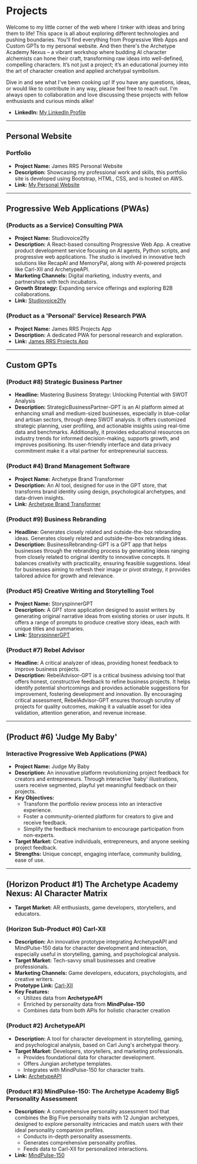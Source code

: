 <!-- ## Carl-XII

[![Archetype Academy Nexus](https://img.shields.io/badge/-Archetype%20Academy%20Nexus-green?style=for-the-badge)](https://github.com/jrq3rq/archetype-academy-nexus)

```css
                      [ Carl-XII ]
                     /     |      \
                    /      |       \
                   /       |        \
  [Character Creation] [Interaction] [Customization]
```

Prototype: [![Carl-XII](https://img.shields.io/badge/-Carl--XII-blue?style=for-the-badge)](https://carl-xii.web.app/)

| **Character Creation** |   **Character Interaction**    | **Character Customization**  |
| :--------------------: | :----------------------------: | :--------------------------: |
| Uses ArchetypeAPI data | Enriched by MindPulse-150 data | Combines data from both APIs |

### Character Creation

- Utilizes data from **ArchetypeAPI**

### Interaction

- Enriched by personality data from **MindPulse-150**

### Customization

- Combines data from **ArchetypeAPI** and insights from **MindPulse-150**

## ArchetypeAPI

[![ArchetypeAPI](https://img.shields.io/badge/-ArchetypeAPI-orange?style=for-the-badge)](https://us-central1-archetype-builder-api.cloudfunctions.net/api/archetypes)

```css
                  \       |        /
                   \      |       /
                    \     |      /
                    [ArchetypeAPI]
                   /       |       \
                  /        |        \
[Character Data] [Template Provision] [Personality Integration]
```

|               Character Data                |     Template Provision      |           Personality Integration            |
| :-----------------------------------------: | :-------------------------: | :------------------------------------------: |
| Foundational data for character development | Jungian archetype templates | Links with MindPulse-150 for trait alignment |

### Character Data

- Provides foundational data for Carl-XII character development

### Template Provision

- Offers Jungian archetype templates for Carl-XII customization

### Personality Integration

- Links with MindPulse-150 for character trait alignment

## MindPulse-150: The Archetype Academy Assessment

[![MindPulse-150](https://img.shields.io/badge/-MindPulse--150-brightgreen?style=for-the-badge)](https://mindpulse-150.web.app/)

```css
                  \         |        /
                   \        |       /
                    \       |      /
              [ MindPulse-150(Application) ]
                    /       |       \
                  /         |        \
   [Personality Test] [Data Analysis] [User Persona]
```

|        Personality Test         |           Data Analysis            |              User Persona               |
| :-----------------------------: | :--------------------------------: | :-------------------------------------: |
| In-depth personality assessment | Comprehensive personality profiles | Feeds data to Carl-XII for interactions |

### Personality Test

- In-depth user personality assessment

### Data Analysis

- Generates comprehensive personality profiles

### User Persona

- Feeds personality data to Carl-XII for personalized interactions
- Integrates with ArchetypeAPI for character customization -->

# Projects

Welcome to my little corner of the web where I tinker with ideas and bring them to life! This space is all about exploring different technologies and pushing boundaries. You'll find everything from Progressive Web Apps and Custom GPTs to my personal website. And then there's the Archetype Academy Nexus – a vibrant workshop where budding AI character alchemists can hone their craft, transforming raw ideas into well-defined, compelling characters. It’s not just a project; it’s an educational journey into the art of character creation and applied archetypal symbolism.

Dive in and see what I've been cooking up! If you have any questions, ideas, or would like to contribute in any way, please feel free to reach out. I'm always open to collaboration and love discussing these projects with fellow enthusiasts and curious minds alike!

<!-- - **X:** [@jrq3rq](https://twitter.com/jrq3rq) -->

- **LinkedIn:** [My LinkedIn Profile](https://www.linkedin.com/in/james-rrsantos/)

---

## Personal Website

### Portfolio

- **Project Name:** James RRS Personal Website
- **Description:** Showcasing my professional work and skills, this portfolio site is developed using Bootstrap, HTML, CSS, and is hosted on AWS.
- **Link:** [My Personal Website](https://jamesrrs.me)

---

## Progressive Web Applications (PWAs)

### (Products as a Service) Consulting PWA

- **Project Name:** Studiovoice2fly
- **Description:** A React-based consulting Progressive Web App. A creative product development service focusing on AI agents, Python scripts, and progressive web applications. The studio is involved in innovative tech solutions like RecapAI and MemoryPal, along with AI-powered projects like Carl-XII and ArchetypeAPI.
- **Marketing Channels:** Digital marketing, industry events, and partnerships with tech incubators.
- **Growth Strategy:** Expanding service offerings and exploring B2B collaborations.
- **Link:** [Studiovoice2fly](https://studiovoice2fly.com/)

### (Product as a 'Personal' Service) Research PWA

- **Project Name:** James RRS Projects App
- **Description:** A dedicated PWA for personal research and exploration.
- **Link:** [James RRS Projects App](https://jamesrrs-projects-app.web.app/)

---

## Custom GPTs

### (Product #8) Strategic Business Partner

- **Headline:** Mastering Business Strategy: Unlocking Potential with SWOT Analysis
- **Description:** StrategicBusinessPartner-GPT is an AI platform aimed at enhancing small and medium-sized businesses, especially in blue-collar and artisan sectors, through deep SWOT analysis. It offers customized strategic planning, user profiling, and actionable insights using real-time data and benchmarks. Additionally, it provides educational resources on industry trends for informed decision-making, supports growth, and improves positioning. Its user-friendly interface and data privacy commitment make it a vital partner for entrepreneurial success.

### (Product #4) Brand Management Software

- **Project Name:** Archetype Brand Transformer
- **Description:** An AI tool, designed for use in the GPT store, that transforms brand identity using design, psychological archetypes, and data-driven insights.
- **Link:** [Archetype Brand Transformer](https://chat.openai.com/g/g-SXTcCxFtV-archetype-brand-transformer)

### (Product #9) Business Rebranding

- **Headline:** Generates closely related and outside-the-box rebranding ideas.
  Generates closely related and outside-the-box rebranding ideas.
- **Description:** BusinessRebranding-GPT is a GPT app that helps businesses through the rebranding process by generating ideas ranging from closely related to original identity to innovative concepts. It balances creativity with practicality, ensuring feasible suggestions. Ideal for businesses aiming to refresh their image or pivot strategy, it provides tailored advice for growth and relevance.

### (Product #5) Creative Writing and Storytelling Tool

- **Project Name:** StoryspinnerGPT
- **Description:** A GPT store application designed to assist writers by generating original narrative ideas from existing stories or user inputs. It offers a range of prompts to produce creative story ideas, each with unique titles and summaries.
- **Link:** [StoryspinnerGPT](https://chat.openai.com/g/g-7T3hhDJO7-storyspinner)

### (Product #7) Rebel Advisor

- **Headline:** A critical analyzer of ideas, providing honest feedback to improve business projects.
- **Description:** RebelAdvisor-GPT is a critical business advising tool that offers honest, constructive feedback to refine business projects. It helps identify potential shortcomings and provides actionable suggestions for improvement, fostering development and innovation. By encouraging critical assessment, RebelAdvisor-GPT ensures thorough scrutiny of projects for quality outcomes, making it a valuable asset for idea validation, attention generation, and revenue increase.

---

## (Product #6) 'Judge My Baby'

### Interactive Progressive Web Applications (PWA)

- **Project Name:** Judge My Baby
- **Description:** An innovative platform revolutionizing project feedback for creators and entrepreneurs. Through interactive 'baby' illustrations, users receive segmented, playful yet meaningful feedback on their projects.
- **Key Objectives:**
  - Transform the portfolio review process into an interactive experience.
  - Foster a community-oriented platform for creators to give and receive feedback.
  - Simplify the feedback mechanism to encourage participation from non-experts.
- **Target Market:** Creative individuals, entrepreneurs, and anyone seeking project feedback.
- **Strengths:** Unique concept, engaging interface, community building, ease of use.
<!-- - **Link:** [Judge My Baby](https://github.com/jrq3rq/judge-my-baby) -->

---

## (Horizon Product #1) The Archetype Academy Nexus: AI Character Matrix

- **Target Market:** AR enthusiasts, game developers, storytellers, and educators.

### (Horizon Sub-Product #0) Carl-XII

- **Description:** An innovative prototype integrating ArchetypeAPI and MindPulse-150 data for character development and interaction, especially useful in storytelling, gaming, and psychological analysis.
- **Target Market:** Tech-savvy small businesses and creative professionals.
- **Marketing Channels:** Game developers, educators, psychologists, and creative writers.
- **Prototype Link:** [Carl-XII](https://carl-xii.web.app/)
- **Key Features:**
  - Utilizes data from **ArchetypeAPI**
  - Enriched by personality data from **MindPulse-150**
  - Combines data from both APIs for holistic character creation

### (Product #2) ArchetypeAPI

- **Description:** A tool for character development in storytelling, gaming, and psychological analysis, based on Carl Jung's archetypal theory.
- **Target Market:** Developers, storytellers, and marketing professionals.
  - Provides foundational data for character development.
  - Offers Jungian archetype templates.
  - Integrates with MindPulse-150 for character traits.
- **Link:** [ArchetypeAPI](https://us-central1-archetype-builder-api.cloudfunctions.net/api/archetypes)

### (Product #3) MindPulse-150: The Archetype Academy Big5 Personality Assessment

- **Description:** A comprehensive personality assessment tool that combines the Big Five personality traits with 12 Jungian archetypes, designed to explore personality intricacies and match users with their ideal personality companion profiles.
  - Conducts in-depth personality assessments.
  - Generates comprehensive personality profiles.
  - Feeds data to Carl-XII for personalized interactions.
- **Link:** [MindPulse-150](https://mindpulse-150.web.app/)
